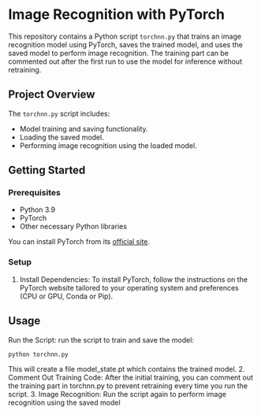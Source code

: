 # Image Recognition with PyTorch

This repository contains a Python script `torchnn.py` that trains an image recognition model using PyTorch, saves the trained model, and uses the saved model to perform image recognition. 
The training part can be commented out after the first run to use the model for inference without retraining.

## Project Overview

The `torchnn.py` script includes:
- Model training and saving functionality.
- Loading the saved model.
- Performing image recognition using the loaded model.

## Getting Started

### Prerequisites

- Python 3.9
- PyTorch
- Other necessary Python libraries

You can install PyTorch from its [official site](https://pytorch.org/get-started/locally/).

### Setup

1. Install Dependencies:
To install PyTorch, follow the instructions on the PyTorch website tailored to your operating system and preferences (CPU or GPU, Conda or Pip).

## Usage
Run the Script:
run the script to train and save the model:

   ```bash
   python torchnn.py
  ```
This will create a file model_state.pt which contains the trained model.
2. Comment Out Training Code:
After the initial training, you can comment out the training part in torchnn.py to prevent retraining every time you run the script.
3. Image Recognition:
Run the script again to perform image recognition using the saved model
